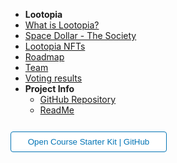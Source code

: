 - **Lootopia**
- [What is Lootopia?](lootopia-01)
- [Space Dollar - The Society](sdollar-01)
- [Lootopia NFTs](lootopia-nfts-01)
- [Roadmap](roadmap)
- [Team](team)
- [Voting results](votes)
- **Project Info**
  - [GitHub Repository](https://github.com/hibbitts-design/docsify-open-course-starter-kit/)
  - [ReadMe](https://github.com/hibbitts-design/docsify-open-course-starter-kit/blob/main/README.md)

<form action="https://github.com/hibbitts-design/docsify-open-course-starter-kit/" target="_blank">
  <input type="submit" value="Open Course Starter Kit | GitHub" style="cursor: pointer;margin-top:12px;padding:8px;background-color:#FFFFFF;border:1px solid #0374B5;border-radius:.25rem;color:#0374B5;display:inline-block;text-align:center;text-decoration:none;width:250px;-webkit-text-size-adjust:none;mso-hide:all;" />
</form>


